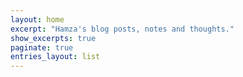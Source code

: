 ```yaml
---
layout: home
excerpt: "Hamza's blog posts, notes and thoughts."
show_excerpts: true
paginate: true
entries_layout: list
---
```

